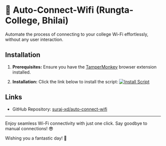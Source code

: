 # 📶 Auto-Connect-Wifi (Rungta-College, Bhilai)

Automate the process of connecting to your college Wi-Fi effortlessly, without any user interaction.

## Installation
1. **Prerequisites:** Ensure you have the [TamperMonkey](https://chrome.google.com/webstore/detail/tampermonkey/dhdgffkkebhmkfjojejmpbldmpobfkfo) browser extension installed.

2. **Installation:** Click the link below to install the script:
   <a href="https://github.com/suraj-xd/auto-connect-wifi/raw/main/main.user.js" target="_blank">
   <img src="https://img.shields.io/badge/Install-Script-blue.svg" alt="Install Script">
   </a>

## Links
- GitHub Repository: [suraj-xd/auto-connect-wifi](https://github.com/suraj-xd/auto-connect-wifi)

---

Enjoy seamless Wi-Fi connectivity with just one click. Say goodbye to manual connections! 😎

Wishing you a fantastic day! 🌟

